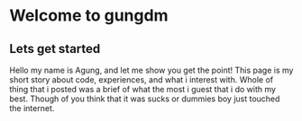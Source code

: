# Welcome to gungdm

## Lets get started

Hello my name is Agung, and let me show you get the point!
This page is my short story about code, experiences, and what i interest with. Whole of thing that i posted was a brief of what the most i guest that i do with my best. Though of you think that it was sucks or dummies boy just touched the internet.

####
